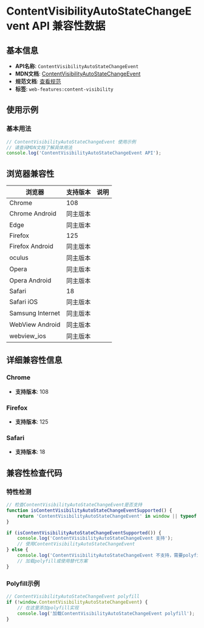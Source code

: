 # ContentVisibilityAutoStateChangeEvent API 兼容性数据

## 基本信息

- **API名称**: `ContentVisibilityAutoStateChangeEvent`
- **MDN文档**: [ContentVisibilityAutoStateChangeEvent](https://developer.mozilla.org/docs/Web/API/ContentVisibilityAutoStateChangeEvent)
- **规范文档**: [查看规范](https://drafts.csswg.org/css-contain/#content-visibility-auto-state-change)
- **标签**: `web-features:content-visibility`

## 使用示例

### 基本用法

```javascript
// ContentVisibilityAutoStateChangeEvent 使用示例
// 请查阅MDN文档了解具体用法
console.log('ContentVisibilityAutoStateChangeEvent API');
```

## 浏览器兼容性

| 浏览器 | 支持版本 | 说明 |
|--------|----------|------|
| Chrome | 108 |  |
| Chrome Android | 同主版本 |  |
| Edge | 同主版本 |  |
| Firefox | 125 |  |
| Firefox Android | 同主版本 |  |
| oculus | 同主版本 |  |
| Opera | 同主版本 |  |
| Opera Android | 同主版本 |  |
| Safari | 18 |  |
| Safari iOS | 同主版本 |  |
| Samsung Internet | 同主版本 |  |
| WebView Android | 同主版本 |  |
| webview_ios | 同主版本 |  |

## 详细兼容性信息

### Chrome

- **支持版本**: 108

### Firefox

- **支持版本**: 125

### Safari

- **支持版本**: 18

## 兼容性检查代码

### 特性检测

```javascript
// 检查ContentVisibilityAutoStateChangeEvent是否支持
function isContentVisibilityAutoStateChangeEventSupported() {
    return 'ContentVisibilityAutoStateChangeEvent' in window || typeof ContentVisibilityAutoStateChangeEvent !== 'undefined';
}

if (isContentVisibilityAutoStateChangeEventSupported()) {
    console.log('ContentVisibilityAutoStateChangeEvent 支持');
    // 使用ContentVisibilityAutoStateChangeEvent
} else {
    console.log('ContentVisibilityAutoStateChangeEvent 不支持，需要polyfill');
    // 加载polyfill或使用替代方案
}
```

### Polyfill示例

```javascript
// ContentVisibilityAutoStateChangeEvent polyfill
if (!window.ContentVisibilityAutoStateChangeEvent) {
    // 在这里添加polyfill实现
    console.log('加载ContentVisibilityAutoStateChangeEvent polyfill');
}
```

